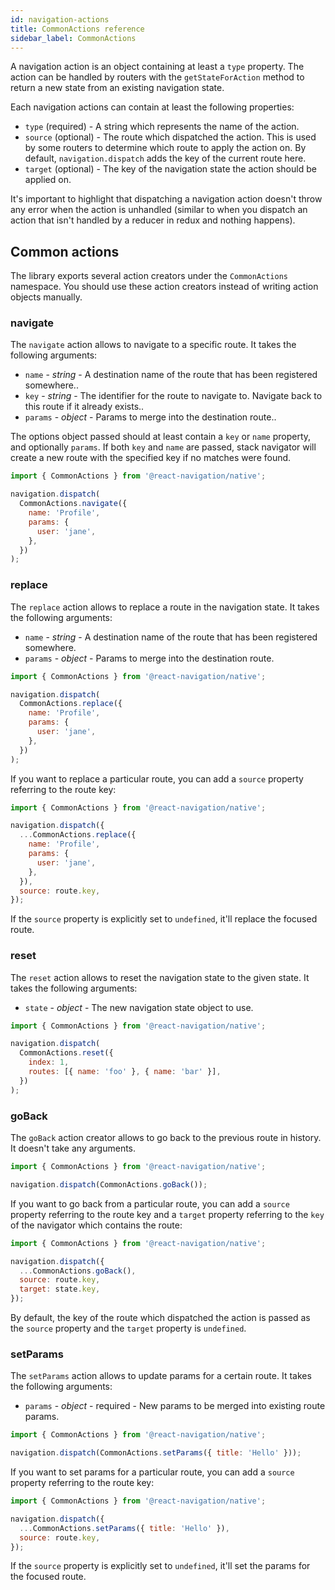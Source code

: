 ```yaml
---
id: navigation-actions
title: CommonActions reference
sidebar_label: CommonActions
---
```


A navigation action is an object containing at least a `type` property. The action can be handled by routers with the `getStateForAction` method to return a new state from an existing navigation state.

Each navigation actions can contain at least the following properties:

- `type` (required) - A string which represents the name of the action.
- `source` (optional) - The route which dispatched the action. This is used by some routers to determine which route to apply the action on. By default, `navigation.dispatch` adds the key of the current route here.
- `target` (optional) - The key of the navigation state the action should be applied on.

It's important to highlight that dispatching a navigation action doesn't throw any error when the action is unhandled (similar to when you dispatch an action that isn't handled by a reducer in redux and nothing happens).

## Common actions

The library exports several action creators under the `CommonActions` namespace. You should use these action creators instead of writing action objects manually.

### navigate

The `navigate` action allows to navigate to a specific route. It takes the following arguments:

- `name` - _string_ - A destination name of the route that has been registered somewhere..
- `key` - _string_ - The identifier for the route to navigate to. Navigate back to this route if it already exists..
- `params` - _object_ - Params to merge into the destination route..

The options object passed should at least contain a `key` or `name` property, and optionally `params`. If both `key` and `name` are passed, stack navigator will create a new route with the specified key if no matches were found.

```js
import { CommonActions } from '@react-navigation/native';

navigation.dispatch(
  CommonActions.navigate({
    name: 'Profile',
    params: {
      user: 'jane',
    },
  })
);
```

### replace

The `replace` action allows to replace a route in the navigation state. It takes the following arguments:

- `name` - _string_ - A destination name of the route that has been registered somewhere.
- `params` - _object_ - Params to merge into the destination route.

```js
import { CommonActions } from '@react-navigation/native';

navigation.dispatch(
  CommonActions.replace({
    name: 'Profile',
    params: {
      user: 'jane',
    },
  })
);
```

If you want to replace a particular route, you can add a `source` property referring to the route key:

```js
import { CommonActions } from '@react-navigation/native';

navigation.dispatch({
  ...CommonActions.replace({
    name: 'Profile',
    params: {
      user: 'jane',
    },
  }),
  source: route.key,
});
```

If the `source` property is explicitly set to `undefined`, it'll replace the focused route.

### reset

The `reset` action allows to reset the navigation state to the given state. It takes the following arguments:

- `state` - _object_ - The new navigation state object to use.

```js
import { CommonActions } from '@react-navigation/native';

navigation.dispatch(
  CommonActions.reset({
    index: 1,
    routes: [{ name: 'foo' }, { name: 'bar' }],
  })
);
```

### goBack

The `goBack` action creator allows to go back to the previous route in history. It doesn't take any arguments.

```js
import { CommonActions } from '@react-navigation/native';

navigation.dispatch(CommonActions.goBack());
```

If you want to go back from a particular route, you can add a `source` property referring to the route key and a `target` property referring to the `key` of the navigator which contains the route:

```js
import { CommonActions } from '@react-navigation/native';

navigation.dispatch({
  ...CommonActions.goBack(),
  source: route.key,
  target: state.key,
});
```

By default, the key of the route which dispatched the action is passed as the `source` property and the `target` property is `undefined`.

### setParams

The `setParams` action allows to update params for a certain route. It takes the following arguments:

- `params` - _object_ - required - New params to be merged into existing route params.

```js
import { CommonActions } from '@react-navigation/native';

navigation.dispatch(CommonActions.setParams({ title: 'Hello' }));
```

If you want to set params for a particular route, you can add a `source` property referring to the route key:

```js
import { CommonActions } from '@react-navigation/native';

navigation.dispatch({
  ...CommonActions.setParams({ title: 'Hello' }),
  source: route.key,
});
```

If the `source` property is explicitly set to `undefined`, it'll set the params for the focused route.
